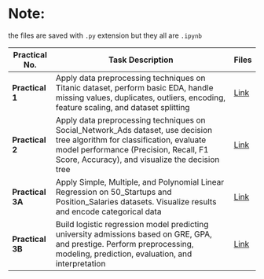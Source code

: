 # Note:
the files are saved with `.py` extension but they all are `.ipynb`

| Practical No. | Task Description | Files |
|---------------|------------------|-------|
| **Practical 1** | Apply data preprocessing techniques on Titanic dataset, perform basic EDA, handle missing values, duplicates, outliers, encoding, feature scaling, and dataset splitting | [Link](https://github.com/tusharpamnani/ML-Lab/blob/main/pract1.py) |
| **Practical 2** | Apply data preprocessing techniques on Social_Network_Ads dataset, use decision tree algorithm for classification, evaluate model performance (Precision, Recall, F1 Score, Accuracy), and visualize the decision tree | [Link](https://github.com/tusharpamnani/ML-Lab/blob/main/pract2.py) |
| **Practical 3A** | Apply Simple, Multiple, and Polynomial Linear Regression on 50_Startups and Position_Salaries datasets. Visualize results and encode categorical data | [Link](https://github.com/tusharpamnani/ML-Lab/blob/main/pract3.py) |
| **Practical 3B** | Build logistic regression model predicting university admissions based on GRE, GPA, and prestige. Perform preprocessing, modeling, prediction, evaluation, and interpretation | [Link](https://github.com/tusharpamnani/ML-Lab/blob/main/pract3.py) |
